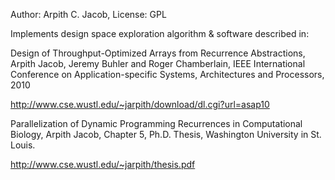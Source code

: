 Author: Arpith C. Jacob,
License: GPL

Implements design space exploration algorithm & software described in:

Design of Throughput-Optimized Arrays from Recurrence Abstractions,
Arpith Jacob, Jeremy Buhler and Roger Chamberlain,
IEEE International Conference on Application-specific Systems, Architectures and Processors, 2010

http://www.cse.wustl.edu/~jarpith/download/dl.cgi?url=asap10

Parallelization of Dynamic Programming Recurrences in Computational Biology,
Arpith Jacob,
Chapter 5, Ph.D. Thesis, Washington University in St. Louis.

http://www.cse.wustl.edu/~jarpith/thesis.pdf
